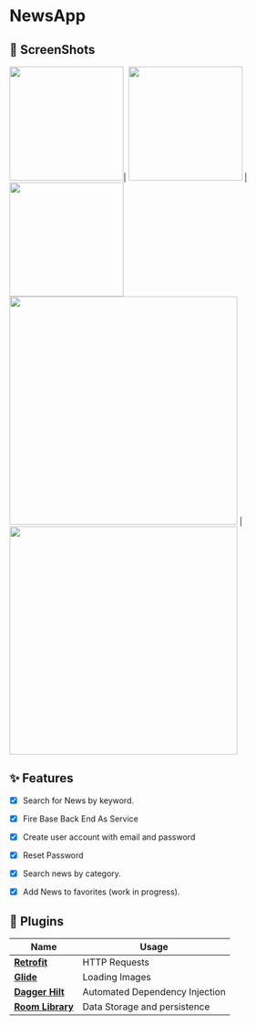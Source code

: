 # NewsApp



## 📸 ScreenShots

 <img src="https://j.gifs.com/nRkPWW.gif" width="200">| <img src="https://j.gifs.com/r2o6W4.gif" width="200"> |<img src="https://j.gifs.com/gpEPW3.gif" width="200">
 <img src="app/src/main/assets/search_found.png" width="400">   | <img src="app/src/main/assets/search_not_found.png" width="400">


## ✨ Features
- [x] Search for News by keyword.
- [x] Fire Base Back End As Service
- [x] Create user account with email and password
- [x] Reset Password 
- [x] Search news by category.
- [x] Add News to favorites (work in progress).








## 🔌 Plugins

| Name                                                    | Usage                                               |
| ------------------------------------------------------- | --------------------------------------------------- |
| [**Retrofit**](https://square.github.io/retrofit/)      | HTTP Requests                                       |
| [**Glide**](https://bumptech.github.io/glide/)          | Loading Images                                     |
| [**Dagger Hilt**](https://developer.android.com/training/dependency-injection/hilt-android/)| Automated Dependency Injection                |
| [**Room Library**](https://developer.android.com/jetpack/androidx/releases/room)| Data Storage and persistence|
